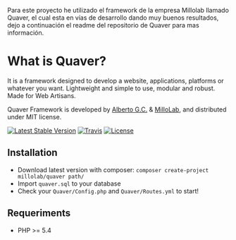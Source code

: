 Para este proyecto he utilizado el framework de la empresa Millolab llamado Quaver, el cual esta en vías de desarrollo dando muy buenos resultados, dejo a continuación el readme del repositorio de Quaver para mas información.




What is Quaver?
===============
It is a framework designed to develop a website, applications, platforms or whatever you want. Lightweight and simple to use, modular and robust. Made for Web Artisans.

Quaver Framework is developed by [Alberto G.C.](https://github.com/albertogcatalan) & [MilloLab](http://millolab.com), and distributed under MIT license.

[![Latest Stable Version](https://img.shields.io/packagist/v/millolab/quaver.svg?style=flat-square)](https://packagist.org/packages/millolab/quaver) [![Travis](https://img.shields.io/travis/MilloLab/quaver.svg?branch=master&style=flat-square)](https://travis-ci.org/MilloLab/quaver) [![License](https://img.shields.io/packagist/l/millolab/quaver.svg?style=flat-square)](https://packagist.org/packages/millolab/quaver)

Installation
------------
* Download latest version with composer: `composer create-project millolab/quaver path/`
* Import `quaver.sql` to your database
* Check your `Quaver/Config.php` and `Quaver/Routes.yml` to start!


Requeriments
------------
* PHP >= 5.4
